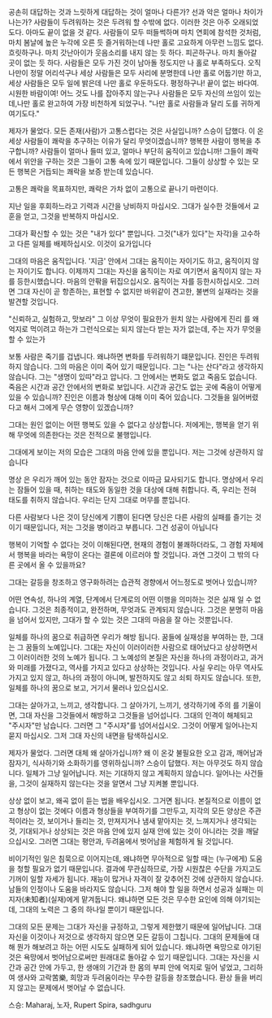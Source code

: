 공손히 대답하는 것과 느릿하게 대답하는 것이 얼마나 다른가? 선과 악은 얼마나 차이가 나는가? 사람들이 두려워하는 것은 두려워 할 수밖에 없다. 이러한 것은 아주 오래되었도다. 아마도 끝이 없을 것 같다. 사람들이 모두 떠들썩하며 마치 연회에 참석한 것처럼, 마치 봄날에 높은 누각에 오른 듯 즐거워하는데 나만 홀로 고요하게 아무런 느낌도 없다. 흐릿하구나. 마치 갓난아이가 웃음소리를 내지 않는 듯 하다. 피곤하구나. 마치 돌아갈 곳이 없는 듯 하다. 사람들은 모두 가진 것이 남아돌 정도지만 나 홀로 부족하도다. 오직 나만이 정말 어리석구나 세상 사람들은 모두 사리에 분명한데 나만 홀로 어둡기만 하고, 세상 사람들은 모두 일에 밝은데 나만 홀로 우둔하도다. 평정하구나! 끝이 없는 바다여. 시원한 바람이여! 어느 것도 나를 잡아주지 않는구나 사람들은 모두 자신의 쓰임이 있는데,나만 홀로 완고하여 가장 비천하게 되었구나. "나만 홀로 사람들과 달리 도를 귀하게 여기도다."

제자가 물었다. 모든 존재(사람)가 고통스럽다는 것은 사실입니까?
스승이 답했다. 이 온 세상 사람들이 쾌락을 추구하는 이유가 달리 무엇이겠습니까?
행복한 사람이 행복을 추구합니까?
사람들이 얼마나 들떠 있고, 얼마나 부단히 움직이고 있습니까!
그들이 쾌락에서 위안을 구하는 것은 그들이 고통 속에 있기 때문입니다.
그들이 상상할 수 있는 모든 행복은 거듭되는 쾌락을 보증 받는데 있습니다.

고통은 쾌락을 목표하지만, 쾌락은 가차 없이 고통으로 끝나기 마련이다.

지난 일을 후회하느라고 기력과 시간을 낭비하지 마십시오.
그대가 실수한 것들에서 교훈을 얻고, 그것을 반복하지 마십시오.

그대가 확신할 수 있는 것은 "내가 있다" 뿐입니다. 그것("내가 있다"는 자각)을 고수하고 다른 일체를 배제하십시오. 이것이 요가입니다

그대의 마음은 움직입니다.
'지금' 안에서 그대는 움직이는 자이기도 하고, 움직이지 않는 자이기도 합니다.
이제까지 그대는 자신을 움직이는 자로 여기면서 움직이지 않는 자를 등한시했습니다.
마음의 안팎을 뒤집으십시오. 움직이는 자를 등한시하십시오. 그러면 그대 자신이 곧 항존하는, 표현할 수 없지만 바위같이 견고한, 불변의 실재라는 것을 발견할 것입니다.

"신뢰하고, 실험하고, 맛보라"
그 이상 무엇이 필요한가
원치 않는 사람에게 진리 를 왜 억지로 먹이려고 하는가
그런식으로는 되지 않는다
받는 자가 없는데, 주는 자가 무엇을 할 수 있는가

보통 사람은 죽기를 겁냅니다. 왜냐하면 변화를 두려워하기 떄문입니다.
진인은 두려워하지 않습니다. 그의 마음은 이미 죽어 있기 때문입니다.
그는 "나는 산다"라고 생각하지 않습니다.
그는 "생명이 있따"라고 압니다.
그 안에서는 변화도 없고 죽음도 없습니다.
죽음은 시간과 공간 안에서의 변화로 보입니다.
시간과 공간도 없는 곳에 죽음이 어떻게 있을 수 있습니까?
진인은 이름과 형상에 대해 이미 죽어 있습니다.
그것들을 잃어버렸다고 해서 그에게 무슨 영향이 있겠습니까?

그대는 원인 없이는 어떤 행복도 있을 수 없다고 상상합니다.
저에게는, 행복을 얻기 위해 무엇에 의존한다는 것은 전적으로 불행입니다.

그대에게 보이는 저의 모습은 그대의 마음 안에 있을 뿐입니다.
저는 그것에 상관하지 않습니다

명상 은 우리가 깨어 있는 동안 잠자는 것으로 이따금 묘사되기도 합니다.
명상에서 우리는 잠들어 있을 때, 취하는 태도와 동일한 것을 대상에 대해 취합니다.
즉, 우리는 전혀 태도를 취하지 않습니다.
우리는 단지 그대로 머무를 뿐입니다.

다른 사람보다 나은 것이
당신에게 기쁨이 된다면
당신은 다른 사람의 실패를 즐기는 것이기 때문입니다,
저는 그것을 병이라고 부릅니다.
그건 성공이 아닙니다

행복이 기억할 수 없다는 것이 이해된다면,
현재의 경험이 불쾌하더라도, 그 경험 자체에서 행복을 바라는 욕망이 온다는 결론에 이르러야 할 것입니다.
과연 그것이 그 밖의 다른 곳에서 올 수 있을까요?

그대는 갈등을 창조하고 영구화하려는 습관적 경향에서 어느정도로 벗어나 있습니까?

어떤 연속성, 하나의 계열, 단계에서 단계로의 어떤 이행을 의미하는 것은 실재 일 수 없습니다. 그것은 최종적이고, 완전하며, 무엇과도 관계되지 않습니다.
그것은 분명히 마음을 넘어서 있지만, 그대가 할 수 있는 것은 그대의 마음을 잘 아는 것뿐입니다.

일체를 하나의 꿈으로 취급하면 우리가 해방 됩니다.
꿈들에 실재성을 부여하는 한, 그대는 그 꿈들의 노예입니다.
그대는 자신이 이러이러한 사람으로 태어났다고 상상하면서
그 이러이러한 것의 노예가 됩니다.
그 노예성의 본질은 자신을 하나의 과정이라고, 과거와 미래를 가졌다고, 역사를 가지고 있다고 상상하는 것입니다.
사실 우리는 아무 역사도 가지고 있지 않고, 하나의 과정이 아니며, 발전하지도 않고 쇠퇴 하지도 않습니다.
또한, 일체를 하나의 꿈으로 보고, 거기서 물러나 있으십시오.

그대는 살아가고, 느끼고, 생각합니다.
그 살아가기, 느끼기, 생각하기에 주의 를 기울이면,
그대 자신을 그것들에서 해방하고 그것들을 넘어섭니다.
그대의 인격이 해체되고 "주시자"만 남습니다.
그러면 그 "주시자"를 넘어서십시오.
그것이 어떻게 일어나는지 묻지 마십시오.
그저 그대 자신의 내면을 탐색하십시오.

제자가 물었다. 그러면 대체 왜 살아가십니까? 왜 이 온갖 불필요한 오고 감과, 깨어남과 잠자기, 식사하기와 소화하기를 영위하십니까?
스승이 답했다. 저는 아무것도 하지 않습니다. 일체가 그냥 일어납니다. 저는 기대하지 않고 계획하지 않습니다. 일어나는 사건들을, 그것이 실재하지 않는다는 것을 알면서 그냥 지켜볼 뿐입니다.

상상 없이 보고, 왜곡 없이 듣는 법을 배우십시오.
그거면 됩니다.
본질적으로 이름이 없고 형상이 없는 것에다 이름과 형상들을 부여하기를 그만두고, 지각의 모든 양상은 주관적이라는 것,
보이거나 들리는 것, 만져지거나 냄새 맡아지는 것, 느껴지거나 생각되는 것, 기대되거나 상상되는 것은
마음 안에 있지 실재 안에 있는 것이 아니라는 것을 깨달으십시오.
그러면 그대는 평안과, 두려움에서 벗어남을 체험하게 될 것입니다.

비이기적인 일은 침묵으로 이어지는데, 왜냐하면 무아적으로 일할 때는 (누구에게) 도움을 청할 필요가 없기 때문입니다.
결과에 무관심하므로, 가장 시원찮은 수단을 가지고도 기꺼이 일할 자세가 됩니다.
재능이 많거나 자격이 잘 갖추어진 것에 상관하지 않습니다.
남들의 인정이나 도움을 바라지도 않습니다.
그저 해야 할 일을 하면서 성공과 실패는 미지자(未知者)(실재)에게 맡겨둡니다.
왜냐하면 모든 것은 무수한 요인에 의해 야기되는데,
그대의 노력은 그 중의 하나일 뿐이기 때문입니다.

그대의 모든 문제는 그대가 자신을 규정하고, 그렇게 제한했기 때문에 일어납니다.
그대 자신을 이것이나 저것으로 생각하지 않으면 모든 갈등이 그칩니다.
그대의 문제들에 대해 뭔가 해보려고 하는 어떤 시도도 실패하게 되어 있습니다.
왜냐하면 욕망으로 야기된 것은 욕망에서 벗어남으로써만 원래대로 돌아갈 수 있기 때문입니다.
그대는 자신을 시간과 공간 안에 가두고, 한 생애의 기간과 한 몸의 부피 안에 억지로 밀어 넣었고,
그리하여 생사와 고락苦樂,
희망과 두려움이라는 무수한 갈등을 창조했습니다.
환상 들을 버리지 않고는 문제에서 벗어날 수 없습니다.


스승: Maharaj, 노자, Rupert Spira, sadhguru